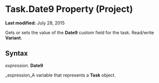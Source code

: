 
# Task.Date9 Property (Project)

 **Last modified:** July 28, 2015

Gets or sets the value of the  **Date9** custom field for the task. Read/write **Variant**.

## Syntax

 _expression_. **Date9**

 _expression_A variable that represents a  **Task** object.

